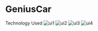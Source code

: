 # GeniusCar
Technology Used
![ui1](https://github.com/RAHUL573769/GeniusCar/assets/78131940/c8c05c5c-f1fb-498e-be1d-3938af03f6c9)
![ui2](https://github.com/RAHUL573769/GeniusCar/assets/78131940/c3104bca-fdc7-484a-9948-cd3514178113)
![ui3](https://github.com/RAHUL573769/GeniusCar/assets/78131940/38eeee1e-82f0-4b6e-bc25-a61c8605594a)
![ui4](https://github.com/RAHUL573769/GeniusCar/assets/78131940/9b515451-4254-48b7-86d5-fbd909a7d782)
